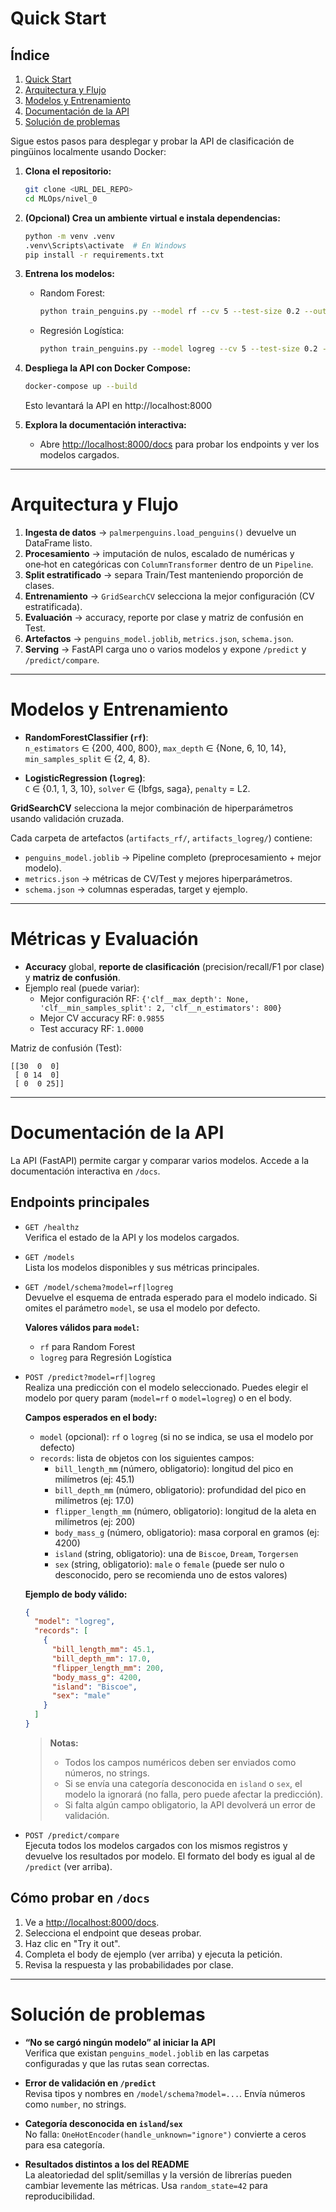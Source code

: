 
# Quick Start

## Índice
1. [Quick Start](#quick-start)
2. [Arquitectura y Flujo](#arquitectura-y-flujo)
3. [Modelos y Entrenamiento](#modelos-y-entrenamiento)
4. [Documentación de la API](#documentación-de-la-api)
5. [Solución de problemas](#solución-de-problemas)

Sigue estos pasos para desplegar y probar la API de clasificación de pingüinos localmente usando Docker:

1. **Clona el repositorio:**
   ```bash
   git clone <URL_DEL_REPO>
   cd MLOps/nivel_0
   ```

2. **(Opcional) Crea un ambiente virtual e instala dependencias:**
   ```bash
   python -m venv .venv
   .venv\Scripts\activate  # En Windows
   pip install -r requirements.txt
   ```

3. **Entrena los modelos:**
   
   - Random Forest:
     ```bash
     python train_penguins.py --model rf --cv 5 --test-size 0.2 --outdir artifacts_rf
     ```
   - Regresión Logística:
     ```bash
     python train_penguins.py --model logreg --cv 5 --test-size 0.2 --outdir artifacts_logreg
     ```

4. **Despliega la API con Docker Compose:**
   ```bash
   docker-compose up --build
   ```
   Esto levantará la API en http://localhost:8000

5. **Explora la documentación interactiva:**
   - Abre [http://localhost:8000/docs](http://localhost:8000/docs) para probar los endpoints y ver los modelos cargados.

---

# Arquitectura y Flujo

1. **Ingesta de datos** → `palmerpenguins.load_penguins()` devuelve un DataFrame listo.
2. **Procesamiento** → imputación de nulos, escalado de numéricas y one‑hot en categóricas con `ColumnTransformer` dentro de un `Pipeline`.
3. **Split estratificado** → separa Train/Test manteniendo proporción de clases.
4. **Entrenamiento** → `GridSearchCV` selecciona la mejor configuración (CV estratificada).
5. **Evaluación** → accuracy, reporte por clase y matriz de confusión en Test.
6. **Artefactos** → `penguins_model.joblib`, `metrics.json`, `schema.json`.
7. **Serving** → FastAPI carga uno o varios modelos y expone `/predict` y `/predict/compare`.

---


# Modelos y Entrenamiento

- **RandomForestClassifier (`rf`)**:  
  `n_estimators` ∈ {200, 400, 800}, `max_depth` ∈ {None, 6, 10, 14}, `min_samples_split` ∈ {2, 4, 8}.

- **LogisticRegression (`logreg`)**:  
  `C` ∈ {0.1, 1, 3, 10}, `solver` ∈ {lbfgs, saga}, `penalty` = L2.

**GridSearchCV** selecciona la mejor combinación de hiperparámetros usando validación cruzada.

Cada carpeta de artefactos (`artifacts_rf/`, `artifacts_logreg/`) contiene:
- `penguins_model.joblib` → Pipeline completo (preprocesamiento + mejor modelo).
- `metrics.json` → métricas de CV/Test y mejores hiperparámetros.
- `schema.json` → columnas esperadas, target y ejemplo.

---

# Métricas y Evaluación

- **Accuracy** global, **reporte de clasificación** (precision/recall/F1 por clase) y **matriz de confusión**.
- Ejemplo real (puede variar):
  - Mejor configuración RF: `{'clf__max_depth': None, 'clf__min_samples_split': 2, 'clf__n_estimators': 800}`
  - Mejor CV accuracy RF: `0.9855`
  - Test accuracy RF: `1.0000`

Matriz de confusión (Test):
```
[[30  0  0]
 [ 0 14  0]
 [ 0  0 25]]
```

---


# Documentación de la API

La API (FastAPI) permite cargar y comparar varios modelos. Accede a la documentación interactiva en `/docs`.

## Endpoints principales

- `GET /healthz`  
  Verifica el estado de la API y los modelos cargados.

- `GET /models`  
  Lista los modelos disponibles y sus métricas principales.

- `GET /model/schema?model=rf|logreg`  
  Devuelve el esquema de entrada esperado para el modelo indicado. Si omites el parámetro `model`, se usa el modelo por defecto.
  
  **Valores válidos para `model`:**
  - `rf` para Random Forest
  - `logreg` para Regresión Logística

- `POST /predict?model=rf|logreg`  
  Realiza una predicción con el modelo seleccionado. Puedes elegir el modelo por query param (`model=rf` o `model=logreg`) o en el body.
  
  **Campos esperados en el body:**
  - `model` (opcional): `rf` o `logreg` (si no se indica, se usa el modelo por defecto)
  - `records`: lista de objetos con los siguientes campos:
    - `bill_length_mm` (número, obligatorio): longitud del pico en milímetros (ej: 45.1)
    - `bill_depth_mm` (número, obligatorio): profundidad del pico en milímetros (ej: 17.0)
    - `flipper_length_mm` (número, obligatorio): longitud de la aleta en milímetros (ej: 200)
    - `body_mass_g` (número, obligatorio): masa corporal en gramos (ej: 4200)
    - `island` (string, obligatorio): una de `Biscoe`, `Dream`, `Torgersen`
    - `sex` (string, obligatorio): `male` o `female` (puede ser nulo o desconocido, pero se recomienda uno de estos valores)

  **Ejemplo de body válido:**
  ```json
  {
    "model": "logreg",
    "records": [
      {
        "bill_length_mm": 45.1,
        "bill_depth_mm": 17.0,
        "flipper_length_mm": 200,
        "body_mass_g": 4200,
        "island": "Biscoe",
        "sex": "male"
      }
    ]
  }
  ```

  > **Notas:**
  > - Todos los campos numéricos deben ser enviados como números, no strings.
  > - Si se envía una categoría desconocida en `island` o `sex`, el modelo la ignorará (no falla, pero puede afectar la predicción).
  > - Si falta algún campo obligatorio, la API devolverá un error de validación.

- `POST /predict/compare`  
  Ejecuta todos los modelos cargados con los mismos registros y devuelve los resultados por modelo. El formato del body es igual al de `/predict` (ver arriba).

## Cómo probar en `/docs`

1. Ve a [http://localhost:8000/docs](http://localhost:8000/docs).
2. Selecciona el endpoint que deseas probar.
3. Haz clic en "Try it out".
4. Completa el body de ejemplo (ver arriba) y ejecuta la petición.
5. Revisa la respuesta y las probabilidades por clase.

---

# Solución de problemas

- **“No se cargó ningún modelo” al iniciar la API**  
  Verifica que existan `penguins_model.joblib` en las carpetas configuradas y que las rutas sean correctas.

- **Error de validación en `/predict`**  
  Revisa tipos y nombres en `/model/schema?model=...`. Envía números como `number`, no strings.

- **Categoría desconocida en `island`/`sex`**  
  No falla: `OneHotEncoder(handle_unknown="ignore")` convierte a ceros para esa categoría.

- **Resultados distintos a los del README**  
  La aleatoriedad del split/semillas y la versión de librerías pueden cambiar levemente las métricas. Usa `random_state=42` para reproducibilidad.
